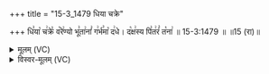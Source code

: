 +++
title = "15-3_1479 धिया चक्रे"

+++
धि꣣या꣡ च꣢क्रे꣣ व꣡रे꣢ण्यो भू꣣ता꣢नां꣣ ग꣢र्भ꣣मा꣡ द꣢धे। द꣡क्ष꣢स्य पि꣣त꣢रं꣣ त꣡ना꣢ ॥ 15-3:1479 ॥ ॥15 (रा)॥

<details><summary>मूलम् (VC)</summary>

धि꣣या꣡ च꣢क्रे꣣ व꣡रे꣢ण्यो भू꣣ता꣢नां꣣ ग꣢र्भ꣣मा꣡ द꣢धे । द꣡क्ष꣢स्य पि꣣त꣢रं꣣ त꣡ना꣢ ॥१४७९॥
</details>

<details><summary>विस्वर-मूलम् (VC)</summary>

धिया चक्रे वरेण्यो भूतानां गर्भमा दधे । दक्षस्य पितरं तना ॥१४७९॥
</details>